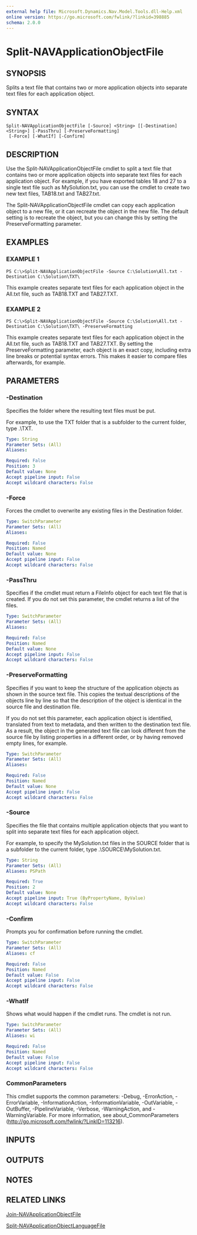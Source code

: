 ```yaml
---
external help file: Microsoft.Dynamics.Nav.Model.Tools.dll-Help.xml
online version: https://go.microsoft.com/fwlink/?linkid=398885
schema: 2.0.0
---
```


# Split-NAVApplicationObjectFile

## SYNOPSIS
Splits a text file that contains two or more application objects into separate text files for each application object.

## SYNTAX

```
Split-NAVApplicationObjectFile [-Source] <String> [[-Destination] <String>] [-PassThru] [-PreserveFormatting]
 [-Force] [-WhatIf] [-Confirm]
```

## DESCRIPTION
Use the Split-NAVApplicationObjectFile cmdlet to split a text file that contains two or more application objects into separate text files for each application object.
For example, if you have exported tables 18 and 27 to a single text file such as MySolution.txt, you can use the cmdlet to create two new text files, TAB18.txt and TAB27.txt.

The Split-NAVApplicationObjectFile cmdlet can copy each application object to a new file, or it can recreate the object in the new file.
The default setting is to recreate the object, but you can change this by setting the PreserveFormatting parameter.

## EXAMPLES

### EXAMPLE 1
```
PS C:\>Split-NAVApplicationObjectFile -Source C:\Solution\All.txt -Destination C:\Solution\TXT\
```

This example creates separate text files for each application object in the All.txt file, such as TAB18.TXT and TAB27.TXT.

### EXAMPLE 2
```
PS C:\>Split-NAVApplicationObjectFile -Source C:\Solution\All.txt -Destination C:\Solution\TXT\ -PreserveFormatting
```

This example creates separate text files for each application object in the All.txt file, such as TAB18.TXT and TAB27.TXT.
By setting the PreserveFormatting parameter, each object is an exact copy, including extra line breaks or potential syntax errors.
This makes it easier to compare files afterwards, for example.

## PARAMETERS

### -Destination
Specifies the folder where the resulting text files must be put.

For example, to use the TXT folder that is a subfolder to the current folder, type .\TXT\.

```yaml
Type: String
Parameter Sets: (All)
Aliases:

Required: False
Position: 3
Default value: None
Accept pipeline input: False
Accept wildcard characters: False
```

### -Force
Forces the cmdlet to overwrite any existing files in the Destination folder.

```yaml
Type: SwitchParameter
Parameter Sets: (All)
Aliases:

Required: False
Position: Named
Default value: None
Accept pipeline input: False
Accept wildcard characters: False
```

### -PassThru
Specifies if the cmdlet must return a FileInfo object for each text file that is created.
If you do not set this parameter, the cmdlet returns a list of the files.

```yaml
Type: SwitchParameter
Parameter Sets: (All)
Aliases:

Required: False
Position: Named
Default value: None
Accept pipeline input: False
Accept wildcard characters: False
```

### -PreserveFormatting
Specifies if you want to keep the structure of the application objects as shown in the source text file.
This copies the textual descriptions of the objects line by line so that the description of the object is identical in the source file and destination file.

If you do not set this parameter, each application object is identified, translated from text to metadata, and then written to the destination text file.
As a result, the object in the generated text file can look different from the source file by listing properties in a different order, or by having removed empty lines, for example.

```yaml
Type: SwitchParameter
Parameter Sets: (All)
Aliases:

Required: False
Position: Named
Default value: None
Accept pipeline input: False
Accept wildcard characters: False
```

### -Source
Specifies the file that contains multiple application objects that you want to split into separate text files for each application object.

For example, to specify the MySolution.txt files in the SOURCE folder that is a subfolder to the current folder, type .\SOURCE\MySolution.txt.

```yaml
Type: String
Parameter Sets: (All)
Aliases: PSPath

Required: True
Position: 2
Default value: None
Accept pipeline input: True (ByPropertyName, ByValue)
Accept wildcard characters: False
```

### -Confirm
Prompts you for confirmation before running the cmdlet.

```yaml
Type: SwitchParameter
Parameter Sets: (All)
Aliases: cf

Required: False
Position: Named
Default value: False
Accept pipeline input: False
Accept wildcard characters: False
```

### -WhatIf
Shows what would happen if the cmdlet runs.
The cmdlet is not run.

```yaml
Type: SwitchParameter
Parameter Sets: (All)
Aliases: wi

Required: False
Position: Named
Default value: False
Accept pipeline input: False
Accept wildcard characters: False
```

### CommonParameters
This cmdlet supports the common parameters: -Debug, -ErrorAction, -ErrorVariable, -InformationAction, -InformationVariable, -OutVariable, -OutBuffer, -PipelineVariable, -Verbose, -WarningAction, and -WarningVariable. For more information, see about_CommonParameters (http://go.microsoft.com/fwlink/?LinkID=113216).

## INPUTS

## OUTPUTS

## NOTES

## RELATED LINKS

[Join-NAVApplicationObjectFile](Join-NAVApplicationObjectFile.md)

[Split-NAVApplicationObjectLanguageFile](Split-NAVApplicationObjectLanguageFile.md)
